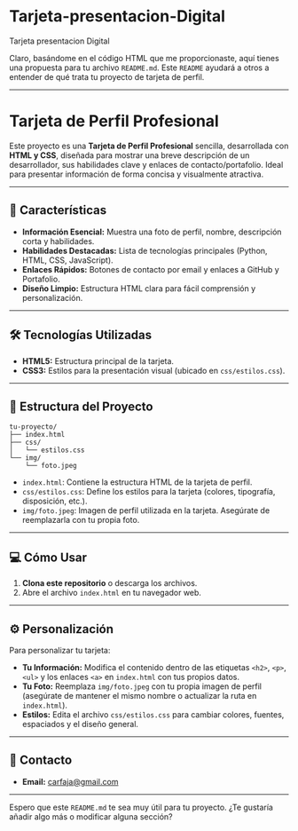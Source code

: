# Tarjeta-presentacion-Digital
Tarjeta presentacion Digital

Claro, basándome en el código HTML que me proporcionaste, aquí tienes una propuesta para tu archivo `README.md`. Este `README` ayudará a otros a entender de qué trata tu proyecto de tarjeta de perfil.

-----

# Tarjeta de Perfil Profesional

Este proyecto es una **Tarjeta de Perfil Profesional** sencilla, desarrollada con **HTML y CSS**, diseñada para mostrar una breve descripción de un desarrollador, sus habilidades clave y enlaces de contacto/portafolio. Ideal para presentar información de forma concisa y visualmente atractiva.

-----

## 🚀 Características

  * **Información Esencial:** Muestra una foto de perfil, nombre, descripción corta y habilidades.
  * **Habilidades Destacadas:** Lista de tecnologías principales (Python, HTML, CSS, JavaScript).
  * **Enlaces Rápidos:** Botones de contacto por email y enlaces a GitHub y Portafolio.
  * **Diseño Limpio:** Estructura HTML clara para fácil comprensión y personalización.

-----

## 🛠️ Tecnologías Utilizadas

  * **HTML5:** Estructura principal de la tarjeta.
  * **CSS3:** Estilos para la presentación visual (ubicado en `css/estilos.css`).

-----

## 📂 Estructura del Proyecto

```
tu-proyecto/
├── index.html
├── css/
│   └── estilos.css
└── img/
    └── foto.jpeg
```

  * `index.html`: Contiene la estructura HTML de la tarjeta de perfil.
  * `css/estilos.css`: Define los estilos para la tarjeta (colores, tipografía, disposición, etc.).
  * `img/foto.jpeg`: Imagen de perfil utilizada en la tarjeta. Asegúrate de reemplazarla con tu propia foto.

-----

## 💻 Cómo Usar

1.  **Clona este repositorio** o descarga los archivos.
2.  Abre el archivo `index.html` en tu navegador web.

-----

## ⚙️ Personalización

Para personalizar tu tarjeta:

  * **Tu Información:** Modifica el contenido dentro de las etiquetas `<h2>`, `<p>`, `<ul>` y los enlaces `<a>` en `index.html` con tus propios datos.
  * **Tu Foto:** Reemplaza `img/foto.jpeg` con tu propia imagen de perfil (asegúrate de mantener el mismo nombre o actualizar la ruta en `index.html`).
  * **Estilos:** Edita el archivo `css/estilos.css` para cambiar colores, fuentes, espaciados y el diseño general.

-----

## 📧 Contacto

  * **Email:** carfaja@gmail.com

-----

Espero que este `README.md` te sea muy útil para tu proyecto. ¿Te gustaría añadir algo más o modificar alguna sección?
